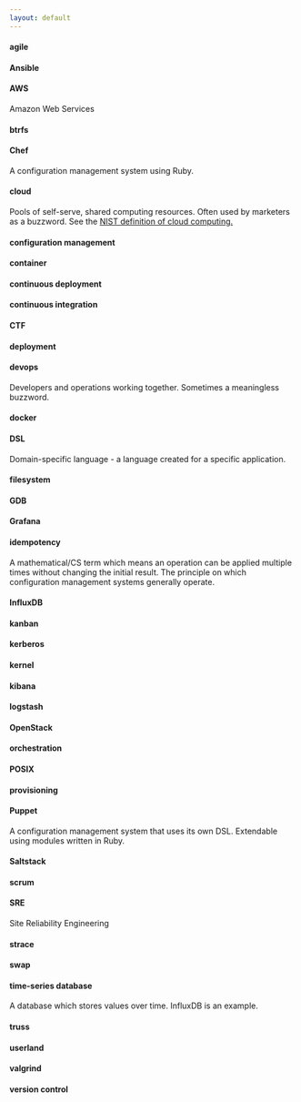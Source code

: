 ```yaml
---
layout: default
---
```

#### agile

#### Ansible

#### AWS
Amazon Web Services

#### btrfs

#### Chef
A configuration management system using Ruby.

#### cloud
Pools of self-serve, shared computing resources. Often used by marketers as a buzzword.
See the [NIST definition of cloud computing.](http://nvlpubs.nist.gov/nistpubs/Legacy/SP/nistspecialpublication800-145.pdf)

#### configuration management

#### container

#### continuous deployment

#### continuous integration

#### CTF

#### deployment

#### devops
Developers and operations working together. Sometimes a meaningless buzzword.

#### docker

#### DSL
Domain-specific language - a language created for a specific application.

#### filesystem

#### GDB

#### Grafana

#### idempotency
A mathematical/CS term which means an operation can be applied multiple times without changing the initial result. The principle on which configuration management systems generally operate.

#### InfluxDB

#### kanban

#### kerberos

#### kernel

#### kibana

#### logstash

#### OpenStack

#### orchestration

#### POSIX

#### provisioning

#### Puppet
A configuration management system that uses its own DSL. Extendable using modules written in Ruby.

#### Saltstack

#### scrum

#### SRE
Site Reliability Engineering

#### strace

#### swap

#### time-series database
A database which stores values over time. InfluxDB is an example.

#### truss

#### userland

#### valgrind

#### version control

